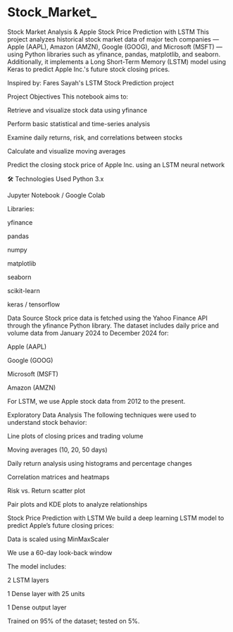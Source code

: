 # Stock_Market_
Stock Market Analysis & Apple Stock Price Prediction with LSTM
This project analyzes historical stock market data of major tech companies — Apple (AAPL), Amazon (AMZN), Google (GOOG), and Microsoft (MSFT) — using Python libraries such as yfinance, pandas, matplotlib, and seaborn. Additionally, it implements a Long Short-Term Memory (LSTM) model using Keras to predict Apple Inc.'s future stock closing prices.

Inspired by: Fares Sayah's LSTM Stock Prediction project



 Project Objectives
This notebook aims to:

Retrieve and visualize stock data using yfinance

Perform basic statistical and time-series analysis

Examine daily returns, risk, and correlations between stocks

Calculate and visualize moving averages

Predict the closing stock price of Apple Inc. using an LSTM neural network

🛠 Technologies Used
Python 3.x

Jupyter Notebook / Google Colab

Libraries:

yfinance

pandas

numpy

matplotlib

seaborn

scikit-learn

keras / tensorflow



 Data Source
Stock price data is fetched using the Yahoo Finance API through the yfinance Python library. The dataset includes daily price and volume data from January 2024 to December 2024 for:

Apple (AAPL)

Google (GOOG)

Microsoft (MSFT)

Amazon (AMZN)

For LSTM, we use Apple stock data from 2012 to the present.

 Exploratory Data Analysis
The following techniques were used to understand stock behavior:

Line plots of closing prices and trading volume

Moving averages (10, 20, 50 days)

Daily return analysis using histograms and percentage changes

Correlation matrices and heatmaps

Risk vs. Return scatter plot

Pair plots and KDE plots to analyze relationships

 Stock Price Prediction with LSTM
We build a deep learning LSTM model to predict Apple’s future closing prices:

Data is scaled using MinMaxScaler

We use a 60-day look-back window

The model includes:

2 LSTM layers

1 Dense layer with 25 units

1 Dense output layer

Trained on 95% of the dataset; tested on 5%.
